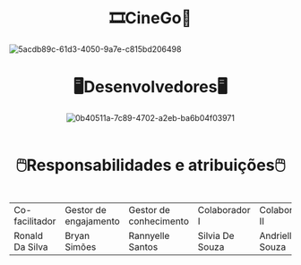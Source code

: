 

<h1 id="Sobre" align="center">🎞️CineGo🎥</h1>

![5acdb89c-61d3-4050-9a7e-c815bd206498](https://user-images.githubusercontent.com/112560788/202926721-2d9d4194-75b1-4363-a556-79c61f49ae3d.jpg)



<h1 id="Tec" align="center">🖥️Desenvolvedores🖥️</h1>
<div align="center">

![0b40511a-7c89-4702-a2eb-ba6b04f03971](https://user-images.githubusercontent.com/112560788/202901660-8968838c-10df-4a7b-b62a-d33eeb36f646.jpg)
<br>
<br>
<h1 id="Tec" align="center">🖱️Responsabilidades e atribuições🖱️ </h1>
<div align="center">

  
  <h1 id="Tec" align="center"><table>
 <tr> 
 <td>Co-facilitador</td>
 <td>Gestor de engajamento</td>
 <td>Gestor de conhecimento</td>
 <td>Colaborador I</td>
 <td>Colaborador II</td>
 </tr>
 <tr>
 <td>Ronald Da Silva</td>
 <td>Bryan Simões</td>
 <td>Rannyelle Santos</td>
 <td>Silvia De Souza</td>
 <td>Andrielly Souza</td>
</h1>
<div align="center">
  
